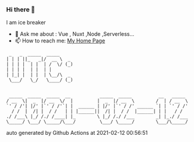 ### Hi there 👋

I am ice breaker

- 💬 Ask me about : Vue , Nuxt ,Node ,Serverless...
- 📫 How to reach me: [My Home Page](https://icebreaker.top/)

```
 _   _  _____  _____     
| | | ||_   _|/  __ \  _ 
| | | |  | |  | /  \/ (_)
| | | |  | |  | |        
| |_| |  | |  | \__/\  _ 
 \___/   \_/   \____/ (_)
                         
                         
 _____  _____  _____  __           _____  _____          __   _____ 
/ __  \|  _  |/ __  \/  |         |  _  |/ __  \        /  | / __  \
`' / /'| |/' |`' / /'`| |  ______ | |/' |`' / /' ______ `| | `' / /'
  / /  |  /| |  / /   | | |______||  /| |  / /  |______| | |   / /  
./ /___\ |_/ /./ /____| |_        \ |_/ /./ /___        _| |_./ /___
\_____/ \___/ \_____/\___/         \___/ \_____/        \___/\_____/
```

auto generated by Github Actions at 2021-02-12 00:56:51
